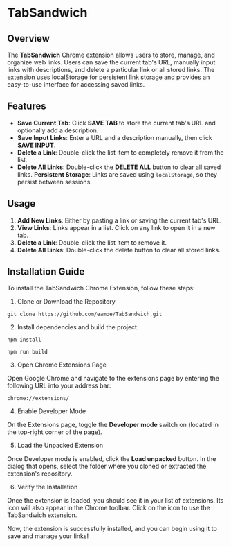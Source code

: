 # TabSandwich

## Overview

The **TabSandwich** Chrome extension allows users to store, manage, and organize web links. Users can save the current tab's URL, manually input links with descriptions, and delete a particular link or all stored links. The extension uses localStorage for persistent link storage and provides an easy-to-use interface for accessing saved links.

## Features

* **Save Current Tab**: Click **SAVE TAB** to store the current tab's URL and optionally add a description.
* **Save Input Links**: Enter a URL and a description manually, then click **SAVE INPUT**.
* **Delete a Link**: Double-click the list item to completely remove it from the list.
* **Delete All Links**: Double-click the **DELETE ALL** button to clear all saved links.
**Persistent Storage**: Links are saved using `localStorage`, so they persist between sessions.

## Usage

1. **Add New Links**: Either by pasting a link or saving the current tab's URL.
2. **View Links**: Links appear in a list. Click on any link to open it in a new tab.
3. **Delete a Link**: Double-click the list item to remove it.
4. **Delete All Links**: Double-click the delete button to clear all stored links.

## Installation Guide

To install the TabSandwich Chrome Extension, follow these steps:

1. Clone or Download the Repository

```console
git clone https://github.com/eamoe/TabSandwich.git
```

2. Install dependencies and build the project

```console
npm install

npm run build
```

3. Open Chrome Extensions Page

Open Google Chrome and navigate to the extensions page by entering the following URL into your address bar:

```
chrome://extensions/
```

4. Enable Developer Mode

On the Extensions page, toggle the **Developer mode** switch on (located in the top-right corner of the page).

5. Load the Unpacked Extension

Once Developer mode is enabled, click the **Load unpacked** button. In the dialog that opens, select the folder where you cloned or extracted the extension's repository.

6. Verify the Installation

Once the extension is loaded, you should see it in your list of extensions. Its icon will also appear in the Chrome toolbar. Click on the icon to use the TabSandwich extension.

Now, the extension is successfully installed, and you can begin using it to save and manage your links!
